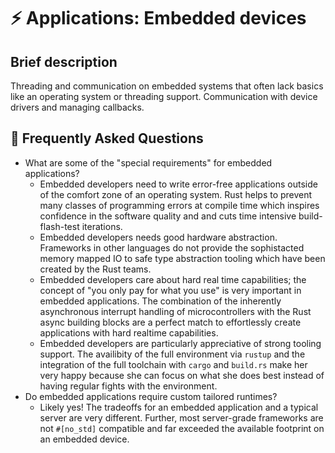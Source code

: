 # ⚡ Applications: Embedded devices

## Brief description

Threading and communication on embedded systems that often lack basics like an operating system or threading support. Communication with device drivers and managing callbacks.

## 🤔 Frequently Asked Questions

* What are some of the "special requirements" for embedded applications?
    * Embedded developers need to write error-free applications outside of the comfort zone of an operating system. Rust helps to prevent many classes of programming errors at compile time which inspires confidence in the software quality and and cuts time intensive build-flash-test iterations.
    * Embedded developers needs good hardware abstraction. Frameworks in other languages do not provide the sophistacted memory mapped IO to safe type abstraction tooling which have been created by the Rust teams.
    * Embedded developers care about hard real time capabilities; the concept of "you only pay for what you use" is very important in embedded applications. The combination of the inherently asynchronous interrupt handling of microcontrollers with the Rust async building blocks are a perfect match to effortlessly create applications with hard realtime capabilities.
    * Embedded developers are particularly appreciative of strong tooling support. The availibity of the full environment via `rustup` and the integration of the full toolchain with `cargo` and `build.rs` make her very happy because she can focus on what she does best instead of having regular fights with the environment.
* Do embedded applications require custom tailored runtimes?
    * Likely yes! The tradeoffs for an embedded application and a typical server are very different. Further, most server-grade frameworks are not `#[no_std]` compatible and far exceeded the available footprint on an embedded device.